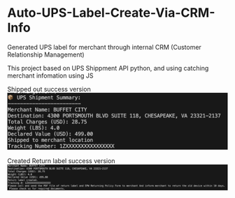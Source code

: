 # Auto-UPS-Label-Create-Via-CRM-Info
Generated UPS label for merchant through internal CRM (Customer Relationship Management)

This project based on UPS Shippment API python, and using catching merchant infomation using JS


Shipped out success version 
![alt text](https://github.com/Chenyc666/Auto-UPS-Label-Create-Via-CRM-Info/blob/main/img1%20ship.png?raw=true)

Created Return label success version 
![alt text](https://github.com/Chenyc666/Auto-UPS-Label-Create-Via-CRM-Info/blob/main/img%20return.png?raw=true)
